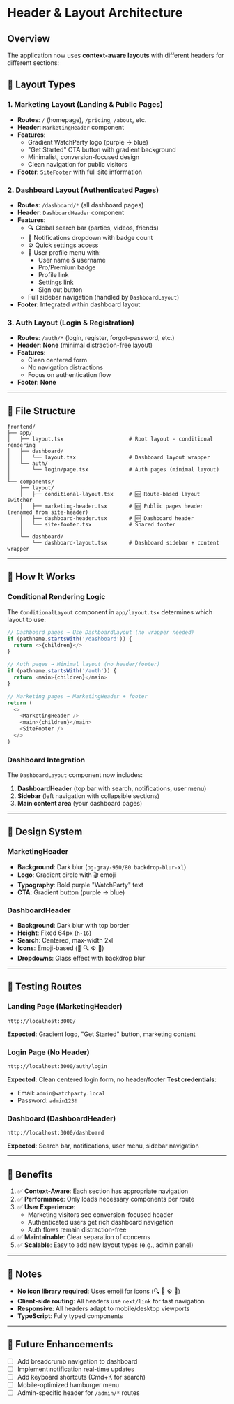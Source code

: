 # Header & Layout Architecture

## Overview

The application now uses **context-aware layouts** with different headers for different sections:

## 🎯 Layout Types

### 1. **Marketing Layout** (Landing & Public Pages)
- **Routes**: `/` (homepage), `/pricing`, `/about`, etc.
- **Header**: `MarketingHeader` component
- **Features**:
  - Gradient WatchParty logo (purple → blue)
  - "Get Started" CTA button with gradient background
  - Minimalist, conversion-focused design
  - Clean navigation for public visitors
- **Footer**: `SiteFooter` with full site information

### 2. **Dashboard Layout** (Authenticated Pages)
- **Routes**: `/dashboard/*` (all dashboard pages)
- **Header**: `DashboardHeader` component
- **Features**:
  - 🔍 Global search bar (parties, videos, friends)
  - 🔔 Notifications dropdown with badge count
  - ⚙️ Quick settings access
  - 👤 User profile menu with:
    - User name & username
    - Pro/Premium badge
    - Profile link
    - Settings link
    - Sign out button
  - Full sidebar navigation (handled by `DashboardLayout`)
- **Footer**: Integrated within dashboard layout

### 3. **Auth Layout** (Login & Registration)
- **Routes**: `/auth/*` (login, register, forgot-password, etc.)
- **Header**: **None** (minimal distraction-free layout)
- **Features**:
  - Clean centered form
  - No navigation distractions
  - Focus on authentication flow
- **Footer**: **None**

---

## 📁 File Structure

```
frontend/
├── app/
│   ├── layout.tsx                     # Root layout - conditional rendering
│   ├── dashboard/
│   │   └── layout.tsx                 # Dashboard layout wrapper
│   └── auth/
│       └── login/page.tsx             # Auth pages (minimal layout)
│
└── components/
    ├── layout/
    │   ├── conditional-layout.tsx     # 🆕 Route-based layout switcher
    │   ├── marketing-header.tsx       # 🆕 Public pages header (renamed from site-header)
    │   ├── dashboard-header.tsx       # 🆕 Dashboard header
    │   └── site-footer.tsx            # Shared footer
    │
    └── dashboard/
        └── dashboard-layout.tsx       # Dashboard sidebar + content wrapper
```

---

## 🔄 How It Works

### Conditional Rendering Logic

The `ConditionalLayout` component in `app/layout.tsx` determines which layout to use:

```typescript
// Dashboard pages → Use DashboardLayout (no wrapper needed)
if (pathname.startsWith('/dashboard')) {
  return <>{children}</>
}

// Auth pages → Minimal layout (no header/footer)
if (pathname.startsWith('/auth')) {
  return <main>{children}</main>
}

// Marketing pages → MarketingHeader + footer
return (
  <>
    <MarketingHeader />
    <main>{children}</main>
    <SiteFooter />
  </>
)
```

### Dashboard Integration

The `DashboardLayout` component now includes:
1. **DashboardHeader** (top bar with search, notifications, user menu)
2. **Sidebar** (left navigation with collapsible sections)
3. **Main content area** (your dashboard pages)

---

## 🎨 Design System

### MarketingHeader
- **Background**: Dark blur (`bg-gray-950/80 backdrop-blur-xl`)
- **Logo**: Gradient circle with 🎬 emoji
- **Typography**: Bold purple "WatchParty" text
- **CTA**: Gradient button (purple → blue)

### DashboardHeader
- **Background**: Dark blur with top border
- **Height**: Fixed 64px (`h-16`)
- **Search**: Centered, max-width 2xl
- **Icons**: Emoji-based (🔔 🔍 ⚙️ 👤)
- **Dropdowns**: Glass effect with backdrop blur

---

## 🧪 Testing Routes

### Landing Page (MarketingHeader)
```
http://localhost:3000/
```
**Expected**: Gradient logo, "Get Started" button, marketing content

### Login Page (No Header)
```
http://localhost:3000/auth/login
```
**Expected**: Clean centered login form, no header/footer
**Test credentials**:
- Email: `admin@watchparty.local`
- Password: `admin123!`

### Dashboard (DashboardHeader)
```
http://localhost:3000/dashboard
```
**Expected**: Search bar, notifications, user menu, sidebar navigation

---

## 🚀 Benefits

1. ✅ **Context-Aware**: Each section has appropriate navigation
2. ✅ **Performance**: Only loads necessary components per route
3. ✅ **User Experience**: 
   - Marketing visitors see conversion-focused header
   - Authenticated users get rich dashboard navigation
   - Auth flows remain distraction-free
4. ✅ **Maintainable**: Clear separation of concerns
5. ✅ **Scalable**: Easy to add new layout types (e.g., admin panel)

---

## 📝 Notes

- **No icon library required**: Uses emoji for icons (🔍 🔔 ⚙️ 👤)
- **Client-side routing**: All headers use `next/link` for fast navigation
- **Responsive**: All headers adapt to mobile/desktop viewports
- **TypeScript**: Fully typed components

---

## 🔧 Future Enhancements

- [ ] Add breadcrumb navigation to dashboard
- [ ] Implement notification real-time updates
- [ ] Add keyboard shortcuts (Cmd+K for search)
- [ ] Mobile-optimized hamburger menu
- [ ] Admin-specific header for `/admin/*` routes
